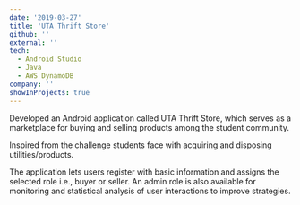 ```yaml
---
date: '2019-03-27'
title: 'UTA Thrift Store'
github: ''
external: ''
tech:
  - Android Studio
  - Java
  - AWS DynamoDB
company: ''
showInProjects: true
---
```


Developed an Android application called UTA Thrift Store, which serves as a marketplace for buying and selling products among the student community.

Inspired from the challenge students face with acquiring and disposing utilities/products.

The application lets users register with basic information and assigns the selected role i.e., buyer or seller. An admin role is also available for monitoring and statistical analysis of user interactions to improve strategies.




